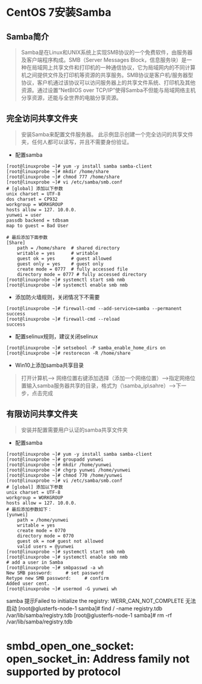 # CentOS 7安装Samba

## Samba简介

> Samba是在Linux和UNIX系统上实现SMB协议的一个免费软件，由服务器及客户端程序构成。SMB（Server Messages Block，信息服务块）是一种在局域网上共享文件和打印机的一种通信协议，它为局域网内的不同计算机之间提供文件及打印机等资源的共享服务。SMB协议是客户机/服务器型协议，客户机通过该协议可以访问服务器上的共享文件系统、打印机及其他资源。通过设置“NetBIOS over TCP/IP”使得Samba不但能与局域网络主机分享资源，还能与全世界的电脑分享资源。

## 完全访问共享文件夹

> 安装Samba来配置文件服务器。 此示例显示创建一个完全访问的共享文件夹，任何人都可以读写，并且不需要身份验证。

- 配置samba

```
[root@linuxprobe ~]# yum -y install samba samba-client
[root@linuxprobe ~]# mkdir /home/share
[root@linuxprobe ~]# chmod 777 /home/share
[root@linuxprobe ~]# vi /etc/samba/smb.conf
# [global] 添加以下参数
unix charset = UTF-8
dos charset = CP932
workgroup = WORKGROUP
hosts allow = 127. 10.0.0.
yunwei = user
passdb backend = tdbsam
map to guest = Bad User

# 最后添加下面参数
[Share]
    path = /home/share  # shared directory
    writable = yes      # writable
    guest ok = yes      # guest allowed
    guest only = yes    # guest only
    create mode = 0777  # fully accessed file
    directory mode = 0777 # fully accessed directory
[root@linuxprobe ~]# systemctl start smb nmb
[root@linuxprobe ~]# systemctl enable smb nmb
```
- 添加防火墙规则，关闭情况下不需要

```
[root@linuxprobe ~]# firewall-cmd --add-service=samba --permanent
success
[root@linuxprobe ~]# firewall-cmd --reload
success
```

- 配置selinux规则，建议关闭selinux

```
[root@linuxprobe ~]# setsebool -P samba_enable_home_dirs on
[root@linuxprobe ~]# restorecon -R /home/share
```

- Win10上添加samba共享目录

> 打开计算机--> 网络位置右键添加选择（添加一个网络位置）-->指定网络位置输入samba服务器共享的目录，格式为（\\samba_ip\sahre）-->下一步，点击完成

## 有限访问共享文件夹

> 安装并配置需要用户认证的samba共享文件夹

- 配置samba

```
[root@linuxprobe ~]# yum -y install samba samba-client
[root@linuxprobe ~]# groupadd yunwei
[root@linuxprobe ~]# mkdir /home/yunwei
[root@linuxprobe ~]# chgrp yunwei /home/yunwei
[root@linuxprobe ~]# chmod 770 /home/yunwei
[root@linuxprobe ~]# vi /etc/samba/smb.conf
# [global] 添加以下参数
unix charset = UTF-8
workgroup = WORKGROUP
hosts allow = 127. 10.0.0.
# 最后添加参数如下：
[yunwei]
    path = /home/yunwei
    writable = yes
    create mode = 0770
    directory mode = 0770
    guest ok = no# guest not allowed
    valid users = @yunwei
[root@linuxprobe ~]# systemctl start smb nmb
[root@linuxprobe ~]# systemctl enable smb nmb
# add a user in Samba
[root@linuxprobe ~]# smbpasswd -a wh
New SMB password:     # set password
Retype new SMB password:     # confirm
Added user cent.
[root@linuxprobe ~]# usermod -G yunwei wh
```
samba 提示Failed to initialize the registry: WERR_CAN_NOT_COMPLETE 无法启动
[root@glusterfs-node-1 samba]# find / -name registry.tdb
/var/lib/samba/registry.tdb
[root@glusterfs-node-1 samba]# rm -rf /var/lib/samba/registry.tdb

# smbd_open_one_socket: open_socket_in: Address family not supported by protocol
